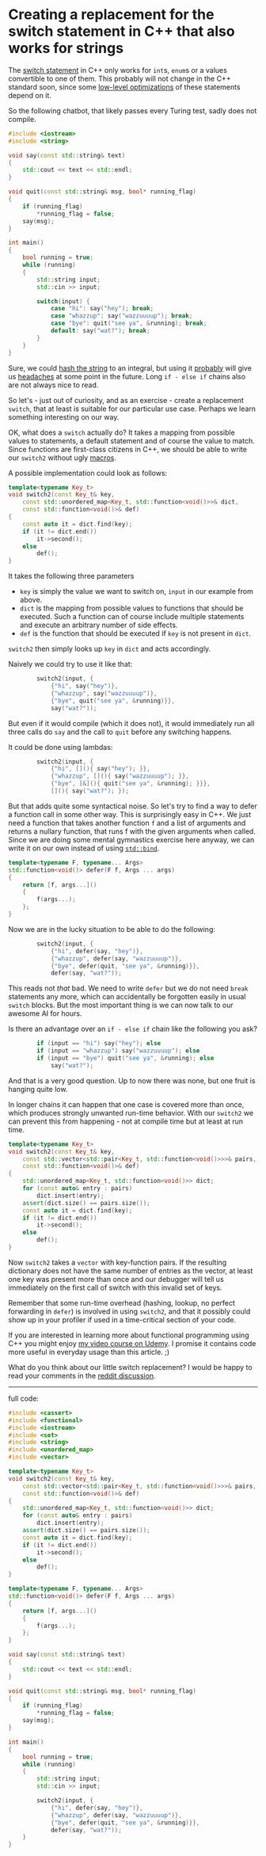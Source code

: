# Creating a replacement for the switch statement in C++ that also works for strings

The [switch statement](http://en.cppreference.com/w/cpp/language/switch) in C++ only works for `int`s, `enum`s or a values convertible to one of them. This probably will not change in the C++ standard soon, since some [low-level optimizations](https://en.wikipedia.org/wiki/Branch_table) of these statements depend on it.

So the following chatbot, that likely passes every Turing test, sadly does not compile.

```c++
#include <iostream>
#include <string>

void say(const std::string& text)
{
    std::cout << text << std::endl;
}

void quit(const std::string& msg, bool* running_flag)
{
    if (running_flag)
        *running_flag = false;
    say(msg);
}

int main()
{
    bool running = true;
    while (running)
    {
        std::string input;
        std::cin >> input;

        switch(input) {
            case "hi": say("hey"); break;
            case "whazzup": say("wazzuuuup"); break;
            case "bye": quit("see ya", &running); break;
            default: say("wat?"); break;
        }
    }
}
```

Sure, we could [hash the string](https://stackoverflow.com/a/16388610/1866775) to an integral, but using it [probably](https://en.wikipedia.org/wiki/Murphy%27s_law) will give us [headaches](https://en.wikipedia.org/wiki/Hash_table#Collision_resolution) at some point in the future. Long `if - else if` chains also are not always nice to read.

So let's - just out of curiosity, and as an exercise - create a replacement `switch`, that at least is suitable for our particular use case. Perhaps we learn something interesting on our way.

OK, what does a `switch` actually do? It takes a mapping from possible values to statements, a default statement and of course the value to match. Since functions are first-class citizens in C++, we should be able to write our `switch2` without ugly [macros](http://en.cppreference.com/w/cpp/preprocessor/replace).

A possible implementation could look as follows:

```c++
template<typename Key_t>
void switch2(const Key_t& key,
    const std::unordered_map<Key_t, std::function<void()>>& dict,
    const std::function<void()>& def)
{
    const auto it = dict.find(key);
    if (it != dict.end())
        it->second();
    else
        def();
}
```

It takes the following three parameters
* `key` is simply the value we want to switch on, `input` in our example from above.
* `dict` is the mapping from possible values to functions that should be executed. Such a function can of course include multiple statements and execute an arbitrary number of side effects.
* `def` is the function that should be executed if `key` is not present in `dict`.

`switch2` then simply looks up `key` in `dict` and acts accordingly.

Naively we could try to use it like that:

```c++
        switch2(input, {
            {"hi", say("hey")},
            {"whazzup", say("wazzuuuup")},
            {"bye", quit("see ya", &running)}},
            say("wat?"));
```

But even if it would compile (which it does not), it would immediately run all three calls do `say` and the call to `quit` before any switching happens.

It could be done using lambdas:

```c++
        switch2(input, {
            {"hi", [](){ say("hey"); }},
            {"whazzup", [](){ say("wazzuuuup"); }},
            {"bye", [&](){ quit("see ya", &running); }}},
            [](){ say("wat?"); });
```

But that adds quite some syntactical noise. So let's try to find a way to defer a function call in some other way. This is surprisingly easy in C++. We just need a function that takes another function `f` and a list of arguments and returns a nullary function, that runs f with the given arguments when called. Since we are doing some mental gymnastics exercise here anyway, we can write it on our own instead of using [`std::bind`](http://en.cppreference.com/w/cpp/utility/functional/bind).

```c++
template<typename F, typename... Args>
std::function<void()> defer(F f, Args ... args)
{
    return [f, args...]()
    {
        f(args...);
    };
}
```

Now we are in the lucky situation to be able to do the following:

```c++
        switch2(input, {
            {"hi", defer(say, "hey")},
            {"whazzup", defer(say, "wazzuuuup")},
            {"bye", defer(quit, "see ya", &running)}},
            defer(say, "wat?"));
```

This reads not *that* bad. We need to write `defer` but we do not need `break` statements any more, which can accidentally be forgotten easily in usual `switch` blocks. But the most important thing is we can now talk to our awesome AI for hours.

Is there an advantage over an `if - else if` chain like the following you ask?

```c++
        if (input == "hi") say("hey"); else
        if (input == "whazzup") say("wazzuuuup"); else
        if (input == "bye") quit("see ya", &running); else
            say("wat?");
```

And that is a very good question. Up to now there was none, but one fruit is hanging quite low.

In longer chains it can happen that one case is covered more than once, which produces strongly unwanted run-time behavior. With our `switch2` we can prevent this from happening - not at compile time but at least at run time.

```c++
template<typename Key_t>
void switch2(const Key_t& key,
    const std::vector<std::pair<Key_t, std::function<void()>>>& pairs,
    const std::function<void()>& def)
{
    std::unordered_map<Key_t, std::function<void()>> dict;
    for (const auto& entry : pairs)
        dict.insert(entry);
    assert(dict.size() == pairs.size());
    const auto it = dict.find(key);
    if (it != dict.end())
        it->second();
    else
        def();
}
```

Now `switch2` takes a `vector` with key-function pairs. If the resulting dictionary does not have the same number of entries as the vector, at least one key was present more than once and our debugger will tell us immediately on the first call of switch with this invalid set of keys.

Remember that some run-time overhead (hashing, lookup, no perfect forwarding in `defer`) is involved in using `switch2`, and that it possibly could show up in your profiler if used in a time-critical section of your code.

If you are interested in learning more about functional programming using C++ you might enjoy [my video course on Udemy](https://www.udemy.com/functional-programming-using-cpp). I promise it contains code more useful in everyday usage than this article. ;)

What do you think about our little switch replacement? I would be happy to read your comments in the [reddit discussion](https://www.reddit.com/r/programming/comments/6e0hzr/creating_a_replacement_for_the_switch_statement/).



---

full code:

```c++
#include <cassert>
#include <functional>
#include <iostream>
#include <set>
#include <string>
#include <unordered_map>
#include <vector>

template<typename Key_t>
void switch2(const Key_t& key,
    const std::vector<std::pair<Key_t, std::function<void()>>>& pairs,
    const std::function<void()>& def)
{
    std::unordered_map<Key_t, std::function<void()>> dict;
    for (const auto& entry : pairs)
        dict.insert(entry);
    assert(dict.size() == pairs.size());
    const auto it = dict.find(key);
    if (it != dict.end())
        it->second();
    else
        def();
}

template<typename F, typename... Args>
std::function<void()> defer(F f, Args ... args)
{
    return [f, args...]()
    {
        f(args...);
    };
}

void say(const std::string& text)
{
    std::cout << text << std::endl;
}

void quit(const std::string& msg, bool* running_flag)
{
    if (running_flag)
        *running_flag = false;
    say(msg);
}

int main()
{
    bool running = true;
    while (running)
    {
        std::string input;
        std::cin >> input;

        switch2(input, {
            {"hi", defer(say, "hey")},
            {"whazzup", defer(say, "wazzuuuup")},
            {"bye", defer(quit, "see ya", &running)}},
            defer(say, "wat?"));
    }
}
```
